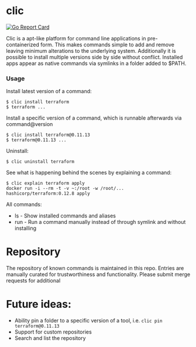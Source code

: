 # clic
[![Go Report Card](https://goreportcard.com/badge/github.com/mdisibio/clic)](https://goreportcard.com/report/github.com/mdisibio/clic)

Clic is a apt-like platform for command line applications in pre-containerized form.  This makes commands simple to add and remove leaving minimum alterations to the underlying system.  Additionally it is possible to install multiple versions side by side without conflict.   Installed apps appear as native commands via symlinks in a folder added to $PATH.

### Usage
Install latest version of a command:
```
$ clic install terraform
$ terraform ...
```

Install a specific version of a command, which is runnable afterwards via command@version
```
$ clic install terraform@0.11.13
$ terraform@0.11.13 ...
```

Uninstall:
```
$ clic uninstall terraform
```

See what is happening behind the scenes by explaining a command:
```
$ clic explain terraform apply
docker run -i --rm -t -v ~:/root -w /root/... hashicorp/terraform:0.12.8 apply
```

All commands:
* ls  - Show installed commands and aliases
* run - Run a command manually instead of through symlink and without installing

# Repository
The repository of known commands is maintained in this repo.  Entries are manually curated for trustworthiness and functionality.  Please submit merge requests for additional   

# Future ideas:
* Ability pin a folder to a specific version of a tool, i.e. `clic pin terraform@0.11.13`
* Support for custom repositories
* Search and list the repository
